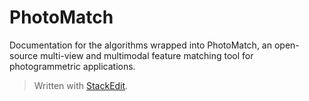 ﻿# PhotoMatch

Documentation for the algorithms wrapped into PhotoMatch, an open-source multi-view and multimodal feature matching tool for photogrammetric applications.


> Written with [StackEdit](https://stackedit.io/).

